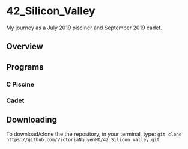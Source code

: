 # 42_Silicon_Valley
My journey as a July 2019 pisciner and September 2019 cadet.

## Overview

## Programs
### C Piscine
### Cadet

## Downloading
To download/clone the the repository, in your terminal, type: 
`git clone https://github.com/VictoriaNguyenMD/42_Silicon_Valley.git`

